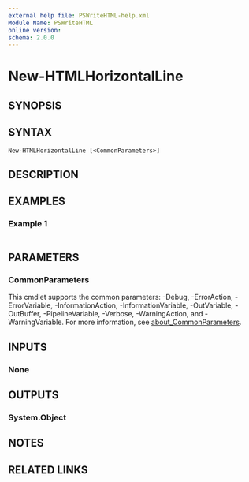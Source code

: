 ```yaml
---
external help file: PSWriteHTML-help.xml
Module Name: PSWriteHTML
online version:
schema: 2.0.0
---
```


# New-HTMLHorizontalLine

## SYNOPSIS


## SYNTAX

```
New-HTMLHorizontalLine [<CommonParameters>]
```

## DESCRIPTION


## EXAMPLES

### Example 1
```powershell

```



## PARAMETERS

### CommonParameters
This cmdlet supports the common parameters: -Debug, -ErrorAction, -ErrorVariable, -InformationAction, -InformationVariable, -OutVariable, -OutBuffer, -PipelineVariable, -Verbose, -WarningAction, and -WarningVariable. For more information, see [about_CommonParameters](http://go.microsoft.com/fwlink/?LinkID=113216).

## INPUTS

### None

## OUTPUTS

### System.Object
## NOTES

## RELATED LINKS
